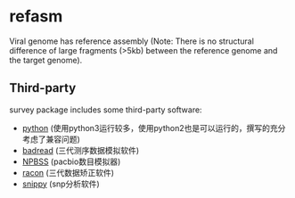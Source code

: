 # refasm
Viral genome has reference assembly (Note: There is no structural difference of large fragments (>5kb) between the reference genome and the target genome).

Third-party
-----------
survey package includes some third-party software:
* [python](https://www.python.org/) (使用python3运行较多，使用python2也是可以运行的，撰写的充分考虑了兼容问题)
* [badread](https://github.com/rrwick/Badread) (三代测序数据模拟软件)
* [NPBSS](https://github.com/NWPU-903PR/NPBSS_Octave) (pacbio数目模拟器)
* [racon](https://github.com/isovic/racon) (三代数据矫正软件)
* [snippy](https://github.com/tseemann/snippy) (snp分析软件)
